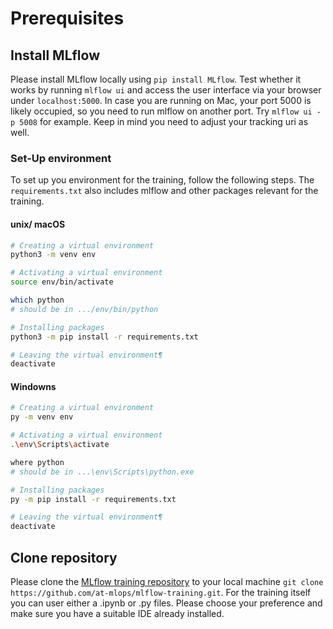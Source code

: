# Prerequisites

## Install MLflow

Please install MLflow locally using `pip install MLflow`. Test whether it works by running `mlflow ui` and access the user interface via your browser under `localhost:5000`. In case you are running on Mac, your port 5000 is likely occupied, so you need to run mlflow on another port. Try `mlflow ui -p 5008` for example. Keep in mind you need to adjust your tracking uri as well.

### Set-Up environment

To set up you environment for the training, follow the following steps. The `requirements.txt` also includes mlflow and other packages relevant for the training.

#### unix/ macOS 
```bash
# Creating a virtual environment
python3 -m venv env

# Activating a virtual environment
source env/bin/activate

which python
# should be in .../env/bin/python

# Installing packages
python3 -m pip install -r requirements.txt

# Leaving the virtual environment¶
deactivate
```

#### Windowns

```bash
# Creating a virtual environment
py -m venv env

# Activating a virtual environment
.\env\Scripts\activate

where python
# should be in ...\env\Scripts\python.exe

# Installing packages
py -m pip install -r requirements.txt

# Leaving the virtual environment¶
deactivate
```

## Clone repository

Please clone the [MLflow training repository](https://github.com/at-mlops/mlflow-training) to your local machine `git clone https://github.com/at-mlops/mlflow-training.git`. For the training itself you can user either a .ipynb or .py files. Please choose your preference and make sure you have a suitable IDE already installed.


